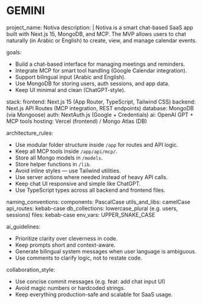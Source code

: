 # GEMINI
project_name: Notiva
description: |
  Notiva is a smart chat-based SaaS app built with Next.js 15, MongoDB, and MCP.
  The MVP allows users to chat naturally (in Arabic or English) to create, view, and manage calendar events.

goals:
  - Build a chat-based interface for managing meetings and reminders.
  - Integrate MCP for smart tool handling (Google Calendar integration).
  - Support bilingual input (Arabic and English).
  - Use MongoDB for storing users, auth sessions, and app data.
  - Keep UI minimal and clean (ChatGPT-style).

stack:
  frontend: Next.js 15 (App Router, TypeScript, Tailwind CSS)
  backend: Next.js API Routes (MCP integration, REST endpoints)
  database: MongoDB (via Mongoose)
  auth: NextAuth.js (Google + Credentials)
  ai: OpenAI GPT + MCP tools
  hosting: Vercel (frontend) / Mongo Atlas (DB)

architecture_rules:
  - Use modular folder structure inside `/app` for routes and API logic.
  - Keep all MCP tools inside `/app/api/mcp/`.
  - Store all Mongo models in `/models`.
  - Store helper functions in `/lib`.
  - Avoid inline styles — use Tailwind utilities.
  - Use server actions where needed instead of heavy API calls.
  - Keep chat UI responsive and simple like ChatGPT.
  - Use TypeScript types across all backend and frontend files.

naming_conventions:
  components: PascalCase
  utils_and_libs: camelCase
  api_routes: kebab-case
  db_collections: lowercase_plural (e.g. users, sessions)
  files: kebab-case
  env_vars: UPPER_SNAKE_CASE

ai_guidelines:
  - Prioritize clarity over cleverness in code.
  - Keep prompts short and context-aware.
  - Generate bilingual system messages when user language is ambiguous.
  - Use comments to clarify logic, not to restate code.

collaboration_style:
  - Use concise commit messages (e.g. feat: add chat input UI)
  - Avoid magic numbers or hardcoded strings.
  - Keep everything production-safe and scalable for SaaS usage.
